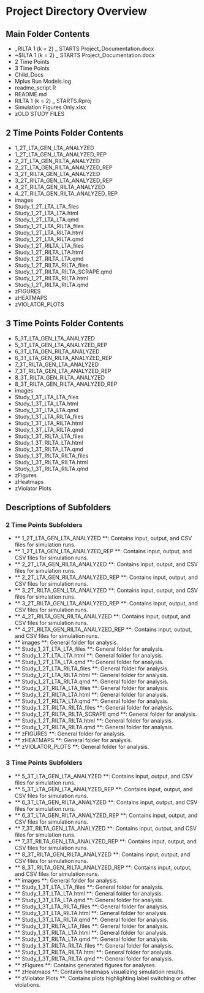 # Project Directory Overview

## Main Folder Contents
-  _RILTA 1 (k = 2) _ STARTS Project_Documentation.docx
-  ~$ILTA 1 (k = 2) _ STARTS Project_Documentation.docx
-  2 Time Points
-  3 Time Points
-  Child_Docs
-  Mplus Run Models.log
-  readme_script.R
-  README.md
-  RILTA 1 (k = 2) _ STARTS.Rproj
-  Simulation Figures Only.xlsx
-  zOLD STUDY FILES

## 2 Time Points Folder Contents
-  1_2T_LTA_GEN_LTA_ANALYZED
-  1_2T_LTA_GEN_LTA_ANALYZED_REP
-  2_2T_LTA_GEN_RILTA_ANALYZED
-  2_2T_LTA_GEN_RILTA_ANALYZED_REP
-  3_2T_RILTA_GEN_LTA_ANALYZED
-  3_2T_RILTA_GEN_LTA_ANALYZED_REP
-  4_2T_RILTA_GEN_RILTA_ANALYZED
-  4_2T_RILTA_GEN_RILTA_ANALYZED_REP
-  images
-  Study_1_2T_LTA_LTA_files
-  Study_1_2T_LTA_LTA.html
-  Study_1_2T_LTA_LTA.qmd
-  Study_1_2T_LTA_RILTA_files
-  Study_1_2T_LTA_RILTA.html
-  Study_1_2T_LTA_RILTA.qmd
-  Study_1_2T_RILTA_LTA_files
-  Study_1_2T_RILTA_LTA.html
-  Study_1_2T_RILTA_LTA.qmd
-  Study_1_2T_RILTA_RILTA_files
-  Study_1_2T_RILTA_RILTA_SCRAPE.qmd
-  Study_1_2T_RILTA_RILTA.html
-  Study_1_2T_RILTA_RILTA.qmd
-  zFIGURES
-  zHEATMAPS
-  zVIOLATOR_PLOTS

## 3 Time Points Folder Contents
-  5_3T_LTA_GEN_LTA_ANALYZED
-  5_3T_LTA_GEN_LTA_ANALYZED_REP
-  6_3T_LTA_GEN_RILTA_ANALYZED
-  6_3T_LTA_GEN_RILTA_ANALYZED_REP
-  7_3T_RILTA_GEN_LTA_ANALYZED
-  7_3T_RILTA_GEN_LTA_ANALYZED_REP
-  8_3T_RILTA_GEN_RILTA_ANALYZED
-  8_3T_RILTA_GEN_RILTA_ANALYZED_REP
-  images
-  Study_1_3T_LTA_LTA_files
-  Study_1_3T_LTA_LTA.html
-  Study_1_3T_LTA_LTA.qmd
-  Study_1_3T_LTA_RILTA_files
-  Study_1_3T_LTA_RILTA.html
-  Study_1_3T_LTA_RILTA.qmd
-  Study_1_3T_RILTA_LTA_files
-  Study_1_3T_RILTA_LTA.html
-  Study_1_3T_RILTA_LTA.qmd
-  Study_1_3T_RILTA_RILTA_files
-  Study_1_3T_RILTA_RILTA.html
-  Study_1_3T_RILTA_RILTA.qmd
-  zFigures
-  zHeatmaps
-  zViolator Plots

## Descriptions of Subfolders
### 2 Time Points Subfolders
- ** 1_2T_LTA_GEN_LTA_ANALYZED **: Contains input, output, and CSV files for simulation runs.
- ** 1_2T_LTA_GEN_LTA_ANALYZED_REP **: Contains input, output, and CSV files for simulation runs.
- ** 2_2T_LTA_GEN_RILTA_ANALYZED **: Contains input, output, and CSV files for simulation runs.
- ** 2_2T_LTA_GEN_RILTA_ANALYZED_REP **: Contains input, output, and CSV files for simulation runs.
- ** 3_2T_RILTA_GEN_LTA_ANALYZED **: Contains input, output, and CSV files for simulation runs.
- ** 3_2T_RILTA_GEN_LTA_ANALYZED_REP **: Contains input, output, and CSV files for simulation runs.
- ** 4_2T_RILTA_GEN_RILTA_ANALYZED **: Contains input, output, and CSV files for simulation runs.
- ** 4_2T_RILTA_GEN_RILTA_ANALYZED_REP **: Contains input, output, and CSV files for simulation runs.
- ** images **: General folder for analysis.
- ** Study_1_2T_LTA_LTA_files **: General folder for analysis.
- ** Study_1_2T_LTA_LTA.html **: General folder for analysis.
- ** Study_1_2T_LTA_LTA.qmd **: General folder for analysis.
- ** Study_1_2T_LTA_RILTA_files **: General folder for analysis.
- ** Study_1_2T_LTA_RILTA.html **: General folder for analysis.
- ** Study_1_2T_LTA_RILTA.qmd **: General folder for analysis.
- ** Study_1_2T_RILTA_LTA_files **: General folder for analysis.
- ** Study_1_2T_RILTA_LTA.html **: General folder for analysis.
- ** Study_1_2T_RILTA_LTA.qmd **: General folder for analysis.
- ** Study_1_2T_RILTA_RILTA_files **: General folder for analysis.
- ** Study_1_2T_RILTA_RILTA_SCRAPE.qmd **: General folder for analysis.
- ** Study_1_2T_RILTA_RILTA.html **: General folder for analysis.
- ** Study_1_2T_RILTA_RILTA.qmd **: General folder for analysis.
- ** zFIGURES **: General folder for analysis.
- ** zHEATMAPS **: General folder for analysis.
- ** zVIOLATOR_PLOTS **: General folder for analysis.
### 3 Time Points Subfolders
- ** 5_3T_LTA_GEN_LTA_ANALYZED **: Contains input, output, and CSV files for simulation runs.
- ** 5_3T_LTA_GEN_LTA_ANALYZED_REP **: Contains input, output, and CSV files for simulation runs.
- ** 6_3T_LTA_GEN_RILTA_ANALYZED **: Contains input, output, and CSV files for simulation runs.
- ** 6_3T_LTA_GEN_RILTA_ANALYZED_REP **: Contains input, output, and CSV files for simulation runs.
- ** 7_3T_RILTA_GEN_LTA_ANALYZED **: Contains input, output, and CSV files for simulation runs.
- ** 7_3T_RILTA_GEN_LTA_ANALYZED_REP **: Contains input, output, and CSV files for simulation runs.
- ** 8_3T_RILTA_GEN_RILTA_ANALYZED **: Contains input, output, and CSV files for simulation runs.
- ** 8_3T_RILTA_GEN_RILTA_ANALYZED_REP **: Contains input, output, and CSV files for simulation runs.
- ** images **: General folder for analysis.
- ** Study_1_3T_LTA_LTA_files **: General folder for analysis.
- ** Study_1_3T_LTA_LTA.html **: General folder for analysis.
- ** Study_1_3T_LTA_LTA.qmd **: General folder for analysis.
- ** Study_1_3T_LTA_RILTA_files **: General folder for analysis.
- ** Study_1_3T_LTA_RILTA.html **: General folder for analysis.
- ** Study_1_3T_LTA_RILTA.qmd **: General folder for analysis.
- ** Study_1_3T_RILTA_LTA_files **: General folder for analysis.
- ** Study_1_3T_RILTA_LTA.html **: General folder for analysis.
- ** Study_1_3T_RILTA_LTA.qmd **: General folder for analysis.
- ** Study_1_3T_RILTA_RILTA_files **: General folder for analysis.
- ** Study_1_3T_RILTA_RILTA.html **: General folder for analysis.
- ** Study_1_3T_RILTA_RILTA.qmd **: General folder for analysis.
- ** zFigures **: Contains generated figures for analyses.
- ** zHeatmaps **: Contains heatmaps visualizing simulation results.
- ** zViolator Plots **: Contains plots highlighting label switching or other violations.
